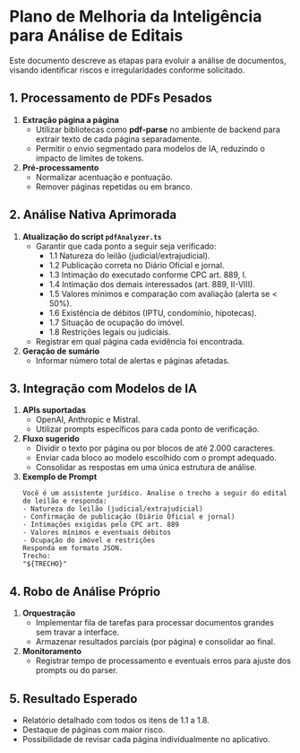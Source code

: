 # Plano de Melhoria da Inteligência para Análise de Editais

Este documento descreve as etapas para evoluir a análise de documentos, visando identificar riscos e irregularidades conforme solicitado.

## 1. Processamento de PDFs Pesados

1. **Extração página a página**
   - Utilizar bibliotecas como **pdf-parse** no ambiente de backend para extrair texto de cada página separadamente.
   - Permitir o envio segmentado para modelos de IA, reduzindo o impacto de limites de tokens.
2. **Pré-processamento**
   - Normalizar acentuação e pontuação.
   - Remover páginas repetidas ou em branco.

## 2. Análise Nativa Aprimorada

1. **Atualização do script `pdfAnalyzer.ts`**
   - Garantir que cada ponto a seguir seja verificado:
     - 1.1 Natureza do leilão (judicial/extrajudicial).
     - 1.2 Publicação correta no Diário Oficial e jornal.
     - 1.3 Intimação do executado conforme CPC art. 889, I.
     - 1.4 Intimação dos demais interessados (art. 889, II-VIII).
     - 1.5 Valores mínimos e comparação com avaliação (alerta se < 50%).
     - 1.6 Existência de débitos (IPTU, condomínio, hipotecas).
     - 1.7 Situação de ocupação do imóvel.
     - 1.8 Restrições legais ou judiciais.
   - Registrar em qual página cada evidência foi encontrada.
2. **Geração de sumário**
   - Informar número total de alertas e páginas afetadas.

## 3. Integração com Modelos de IA

1. **APIs suportadas**
   - OpenAI, Anthropic e Mistral.
   - Utilizar prompts específicos para cada ponto de verificação.
2. **Fluxo sugerido**
   - Dividir o texto por página ou por blocos de até 2.000 caracteres.
   - Enviar cada bloco ao modelo escolhido com o prompt adequado.
   - Consolidar as respostas em uma única estrutura de análise.
3. **Exemplo de Prompt**
   ```
   Você é um assistente jurídico. Analise o trecho a seguir do edital de leilão e responda:
   - Natureza do leilão (judicial/extrajudicial)
   - Confirmação de publicação (Diário Oficial e jornal)
   - Intimações exigidas pelo CPC art. 889
   - Valores mínimos e eventuais débitos
   - Ocupação do imóvel e restrições
   Responda em formato JSON.
   Trecho:
   "${TRECHO}"
   ```

## 4. Robo de Análise Próprio

1. **Orquestração**
   - Implementar fila de tarefas para processar documentos grandes sem travar a interface.
   - Armazenar resultados parciais (por página) e consolidar ao final.
2. **Monitoramento**
   - Registrar tempo de processamento e eventuais erros para ajuste dos prompts ou do parser.

## 5. Resultado Esperado

- Relatório detalhado com todos os itens de 1.1 a 1.8.
- Destaque de páginas com maior risco.
- Possibilidade de revisar cada página individualmente no aplicativo.

